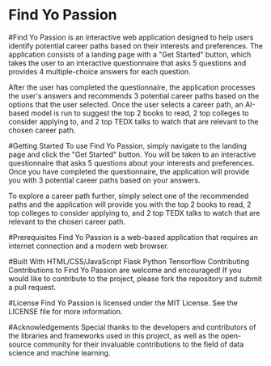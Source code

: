 # Find Yo Passion
#Find Yo Passion is an interactive web application designed to help users identify potential career paths based on their interests and preferences. The application consists of a landing page with a "Get Started" button, which takes the user to an interactive questionnaire that asks 5 questions and provides 4 multiple-choice answers for each question.

After the user has completed the questionnaire, the application processes the user's answers and recommends 3 potential career paths based on the options that the user selected. Once the user selects a career path, an AI-based model is run to suggest the top 2 books to read, 2 top colleges to consider applying to, and 2 top TEDX talks to watch that are relevant to the chosen career path.

#Getting Started
To use Find Yo Passion, simply navigate to the landing page and click the "Get Started" button. You will be taken to an interactive questionnaire that asks 5 questions about your interests and preferences. Once you have completed the questionnaire, the application will provide you with 3 potential career paths based on your answers.

To explore a career path further, simply select one of the recommended paths and the application will provide you with the top 2 books to read, 2 top colleges to consider applying to, and 2 top TEDX talks to watch that are relevant to the chosen career path.

#Prerequisites
Find Yo Passion is a web-based application that requires an internet connection and a modern web browser.

#Built With
HTML/CSS/JavaScript
Flask
Python
Tensorflow
Contributing
Contributions to Find Yo Passion are welcome and encouraged! If you would like to contribute to the project, please fork the repository and submit a pull request.

#License
Find Yo Passion is licensed under the MIT License. See the LICENSE file for more information.

#Acknowledgements
Special thanks to the developers and contributors of the libraries and frameworks used in this project, as well as the open-source community for their invaluable contributions to the field of data science and machine learning.
